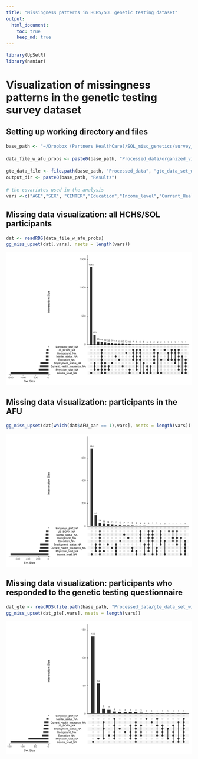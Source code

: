 ```yaml
---
title: "Missingness patterns in HCHS/SOL genetic testing dataset"
output: 
  html_document:
    toc: true
    keep_md: true
---
```




```r
library(UpSetR)
library(naniar)
```

# Visualization of missingness patterns in the genetic testing survey dataset

## Setting up working directory and files

```r
base_path <- "~/Dropbox (Partners HealthCare)/SOL_misc_genetics/survey_gen_test_utilization/20221003_data_code/"

data_file_w_afu_probs <- paste0(base_path, "Processed_data/organized_visit1_covariates_with_prob_AFU.RData")

gte_data_file <- file.path(base_path, "Processed_data", "gte_data_set_with_covariates_and_IPW.RData")
output_dir <- paste0(base_path, "Results")

# the covariates used in the analysis
vars <-c("AGE","SEX", "CENTER","Education","Income_level","Current_Health_insurance","Physician_Visit", "Background", "Language_pref", "Marital_status","Employment_status", "US_BORN")
```

## Missing data visualization: all HCHS/SOL participants

```r
dat <- readRDS(data_file_w_afu_probs)
gg_miss_upset(dat[,vars], nsets = length(vars))
```

![](11_missingness_visualization_files/figure-html/unnamed-chunk-3-1.png)<!-- -->
## Missing data visualization: participants in the AFU

```r
gg_miss_upset(dat[which(dat$AFU_par == 1),vars], nsets = length(vars))
```

![](11_missingness_visualization_files/figure-html/unnamed-chunk-4-1.png)<!-- -->

## Missing data visualization: participants who responded to the genetic testing questionnaire

```r
dat_gte <- readRDS(file.path(base_path, "Processed_data/gte_data_set_with_covariates_and_IPW.RData"))
gg_miss_upset(dat_gte[,vars], nsets = length(vars))
```

![](11_missingness_visualization_files/figure-html/unnamed-chunk-5-1.png)<!-- -->
